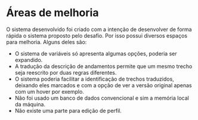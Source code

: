 # Áreas de melhoria

O sistema desenvolvido foi criado com a intenção de desenvolver de forma rápida o sistema proposto pelo desafio. Por isso possui diversos espaços para melhoria. Alguns deles são:

- O sistema de variáveis só apresenta algumas opções, poderia ser expandido.
- A tradução da descrição de andamentos permite que um mesmo trecho seja reescrito por duas regras diferentes.
- O sistema poderia facilitar a identificação de trechos traduzidos, deixando eles marcados e com a opção de ver a versão original apenas com um hover por exemplo.
- Não foi usado um banco de dados convencional e sim a memória local da máquina.
- Não existe uma parte para edição de perfil.
